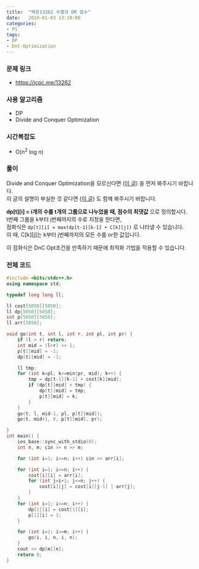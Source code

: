 ```yaml
---
title:  "백준13262 수열의 OR 점수"
date:   2019-01-03 13:18:00
categories:
- PS
tags:
- DP
- DnC-Optimization
---
```


### 문제 링크
* https://icpc.me/13262

### 사용 알고리즘
* DP
* Divide and Conquer Optimization

### 시간복잡도
* O(n<sup>2</sup> log n)

### 풀이
Divide and Conquer Optimization을 모르신다면 (<a href = "https://justicehui.github.io/2019/01/03/DnCOpt.html">이 글</a>) 을 먼저 봐주시기 바랍니다.<br>
이 글의 설명이 부실한 것 같다면 (<a href = "https://justicehui.github.io/2019/01/03/BOJ13261.html">이 글</a>) 도 함께 봐주시기 바랍니다.

<b>dp[t][i] = i개의 수를 t개의 그룹으로 나누었을 때, 점수의 최댓값</b> 으로 정의합시다.<br>
t번째 그룹을 k부터 j번째까지의 수로 지정을 한다면,<br>
점화식은 `dp[t][i] = max(dp[t-1][k-1] + C[k][j])` 로 나타낼 수 있습니다.<br>
이 때, C[k][j]는 k부터 j번째까지의 모든 수를 or한 값입니다.

이 점화식은 DnC Opt조건을 만족하기 때문에 최적화 기법을 적용할 수 있습니다.

### 전체 코드
```cpp
#include <bits/stdc++.h>
using namespace std;

typedef long long ll;

ll cost[5050][5050];
ll dp[5050][5050];
int p[5050][5050];
ll arr[5050];

void go(int t, int l, int r, int pl, int pr) {
    if (l > r) return;
    int mid = (l+r) >> 1;
    p[t][mid] = -1;
    dp[t][mid] = -1;

    ll tmp;
    for (int k=pl; k<=min(pr, mid); k++) {
        tmp = dp[t-1][k-1] + cost[k][mid];
        if (dp[t][mid] < tmp) {
            dp[t][mid] = tmp;
            p[t][mid] = k;
        }
    }
    go(t, l, mid-1, pl, p[t][mid]);
    go(t, mid+1, r, p[t][mid], pr);

}
int main() {
	ios_base::sync_with_stdio(0);
    int n, m; cin >> n >> m;

    for (int i=1; i<=n; i++) cin >> arr[i];

    for (int i=1; i<=n; i++) {
        cost[i][i] = arr[i];
        for (int j=i+1; j<=n; j++) {
            cost[i][j] = cost[i][j-1] | arr[j];
        }
    }
    for (int i=1; i<=n; i++) {
        dp[1][i] = cost[1][i];
        p[1][i] = 1;
    }

    for (int i=2; i<=m; i++) {
        go(i, i, n, i, n);
    }
    cout << dp[m][n];
    return 0;
}
```
